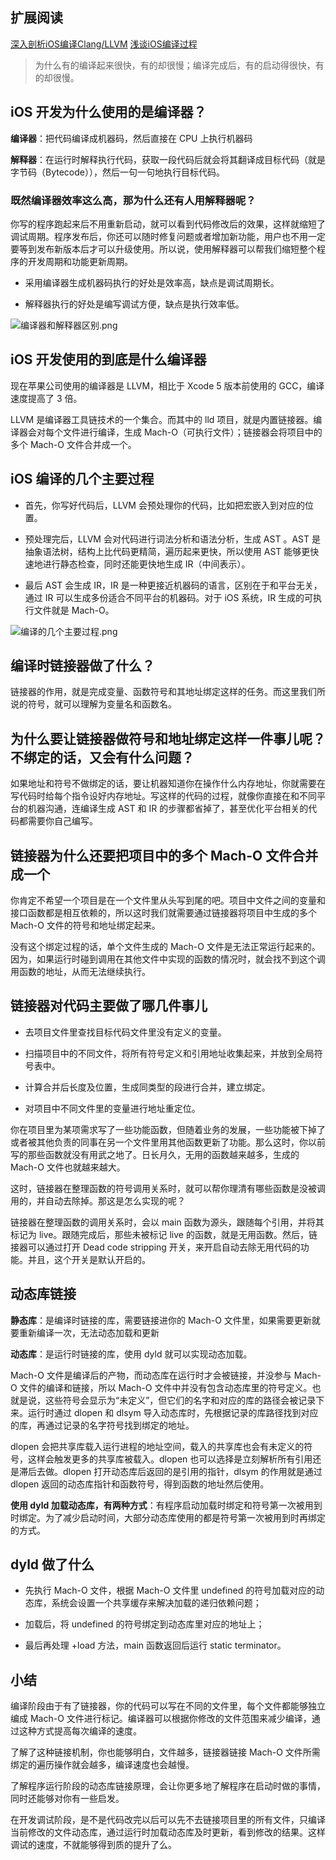## 扩展阅读

[深入剖析iOS编译Clang/LLVM](https://ming1016.github.io/2017/03/01/deeply-analyse-llvm/)
[浅谈iOS编译过程](http://www.cocoachina.com/ios/20181205/25711.html)


>为什么有的编译起来很快，有的却很慢；编译完成后，有的启动得很快，有的却很慢。

## iOS 开发为什么使用的是编译器？

**编译器**：把代码编译成机器码，然后直接在 CPU 上执行机器码

**解释器**：在运行时解释执行代码，获取一段代码后就会将其翻译成目标代码（就是字节码（Bytecode）），然后一句一句地执行目标代码。

### 既然编译器效率这么高，那为什么还有人用解释器呢？

你写的程序跑起来后不用重新启动，就可以看到代码修改后的效果，这样就缩短了调试周期。程序发布后，你还可以随时修复问题或者增加新功能，用户也不用一定要等到发布新版本后才可以升级使用。所以说，使用解释器可以帮我们缩短整个程序的开发周期和功能更新周期。

* 采用编译器生成机器码执行的好处是效率高，缺点是调试周期长。

* 解释器执行的好处是编写调试方便，缺点是执行效率低。

![编译器和解释器区别.png](https://github.com/rogertan30/GeekTime/tree/master/符号是怎么绑定到地址上的/images/编译器和解释器区别.png)

## iOS 开发使用的到底是什么编译器

现在苹果公司使用的编译器是 LLVM，相比于 Xcode 5 版本前使用的 GCC，编译速度提高了 3 倍。

LLVM 是编译器工具链技术的一个集合。而其中的 lld 项目，就是内置链接器。编译器会对每个文件进行编译，生成 Mach-O（可执行文件）；链接器会将项目中的多个 Mach-O 文件合并成一个。

## iOS 编译的几个主要过程

* 首先，你写好代码后，LLVM 会预处理你的代码，比如把宏嵌入到对应的位置。

* 预处理完后，LLVM 会对代码进行词法分析和语法分析，生成 AST 。AST 是抽象语法树，结构上比代码更精简，遍历起来更快，所以使用 AST 能够更快速地进行静态检查，同时还能更快地生成 IR（中间表示）。

* 最后 AST 会生成 IR，IR 是一种更接近机器码的语言，区别在于和平台无关，通过 IR 可以生成多份适合不同平台的机器码。对于 iOS 系统，IR 生成的可执行文件就是 Mach-O。

![编译的几个主要过程.png](https://github.com/rogertan30/GeekTime/tree/master/符号是怎么绑定到地址上的/images/编译的几个主要过程.png)

## 编译时链接器做了什么？

链接器的作用，就是完成变量、函数符号和其地址绑定这样的任务。而这里我们所说的符号，就可以理解为变量名和函数名。

## 为什么要让链接器做符号和地址绑定这样一件事儿呢？不绑定的话，又会有什么问题？

如果地址和符号不做绑定的话，要让机器知道你在操作什么内存地址，你就需要在写代码时给每个指令设好内存地址。写这样的代码的过程，就像你直接在和不同平台的机器沟通，连编译生成 AST 和 IR 的步骤都省掉了，甚至优化平台相关的代码都需要你自己编写。

## 链接器为什么还要把项目中的多个 Mach-O 文件合并成一个

你肯定不希望一个项目是在一个文件里从头写到尾的吧。项目中文件之间的变量和接口函数都是相互依赖的，所以这时我们就需要通过链接器将项目中生成的多个 Mach-O 文件的符号和地址绑定起来。

没有这个绑定过程的话，单个文件生成的 Mach-O 文件是无法正常运行起来的。因为，如果运行时碰到调用在其他文件中实现的函数的情况时，就会找不到这个调用函数的地址，从而无法继续执行。

## 链接器对代码主要做了哪几件事儿

* 去项目文件里查找目标代码文件里没有定义的变量。

* 扫描项目中的不同文件，将所有符号定义和引用地址收集起来，并放到全局符号表中。

* 计算合并后长度及位置，生成同类型的段进行合并，建立绑定。

* 对项目中不同文件里的变量进行地址重定位。

你在项目里为某项需求写了一些功能函数，但随着业务的发展，一些功能被下掉了或者被其他负责的同事在另一个文件里用其他函数更新了功能。那么这时，你以前写的那些函数就没有用武之地了。日长月久，无用的函数越来越多，生成的 Mach-O 文件也就越来越大。

这时，链接器在整理函数的符号调用关系时，就可以帮你理清有哪些函数是没被调用的，并自动去除掉。那这是怎么实现的呢？

链接器在整理函数的调用关系时，会以 main 函数为源头，跟随每个引用，并将其标记为 live。跟随完成后，那些未被标记 live 的函数，就是无用函数。然后，链接器可以通过打开 Dead code stripping 开关，来开启自动去除无用代码的功能。并且，这个开关是默认开启的。

## 动态库链接

**静态库**：是编译时链接的库，需要链接进你的 Mach-O 文件里，如果需要更新就要重新编译一次，无法动态加载和更新

**动态库**：是运行时链接的库，使用 dyld 就可以实现动态加载。

Mach-O 文件是编译后的产物，而动态库在运行时才会被链接，并没参与 Mach-O 文件的编译和链接，所以 Mach-O 文件中并没有包含动态库里的符号定义。也就是说，这些符号会显示为“未定义”，但它们的名字和对应的库的路径会被记录下来。运行时通过 dlopen 和 dlsym 导入动态库时，先根据记录的库路径找到对应的库，再通过记录的名字符号找到绑定的地址。

dlopen 会把共享库载入运行进程的地址空间，载入的共享库也会有未定义的符号，这样会触发更多的共享库被载入。dlopen 也可以选择是立刻解析所有引用还是滞后去做。dlopen 打开动态库后返回的是引用的指针，dlsym 的作用就是通过 dlopen 返回的动态库指针和函数符号，得到函数的地址然后使用。

**使用 dyld 加载动态库，有两种方式**：有程序启动加载时绑定和符号第一次被用到时绑定。为了减少启动时间，大部分动态库使用的都是符号第一次被用到时再绑定的方式。

## dyld 做了什么

* 先执行 Mach-O 文件，根据 Mach-O 文件里 undefined 的符号加载对应的动态库，系统会设置一个共享缓存来解决加载的递归依赖问题；

* 加载后，将 undefined 的符号绑定到动态库里对应的地址上；

* 最后再处理 +load 方法，main 函数返回后运行 static terminator。

## 小结

编译阶段由于有了链接器，你的代码可以写在不同的文件里，每个文件都能够独立编成 Mach-O 文件进行标记。编译器可以根据你修改的文件范围来减少编译，通过这种方式提高每次编译的速度。

了解了这种链接机制，你也能够明白，文件越多，链接器链接 Mach-O 文件所需绑定的遍历操作就会越多，编译速度也会越慢。

了解程序运行阶段的动态库链接原理，会让你更多地了解程序在启动时做的事情，同时还能够对你有一些启发。

在开发调试阶段，是不是代码改完以后可以先不去链接项目里的所有文件，只编译当前修改的文件动态库，通过运行时加载动态库及时更新，看到修改的结果。这样调试的速度，不就能够得到质的提升了么。



